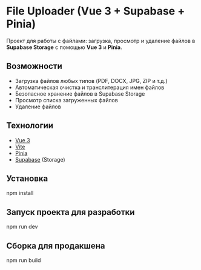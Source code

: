 # File Uploader (Vue 3 + Supabase + Pinia)

Проект для работы с файлами: загрузка, просмотр и удаление файлов в **Supabase Storage** с помощью **Vue 3** и **Pinia**.

## Возможности
- Загрузка файлов любых типов (PDF, DOCX, JPG, ZIP и т.д.)
- Автоматическая очистка и транслитерация имен файлов
- Безопасное хранение файлов в Supabase Storage
- Просмотр списка загруженных файлов
- Удаление файлов

## Технологии
- [Vue 3](https://vuejs.org/)
- [Vite](https://vitejs.dev/)
- [Pinia](https://pinia.vuejs.org/)
- [Supabase](https://supabase.com/) (Storage)

## Установка

npm install

## Запуск проекта для разработки

npm run dev

## Сборка для продакшена

npm run build

